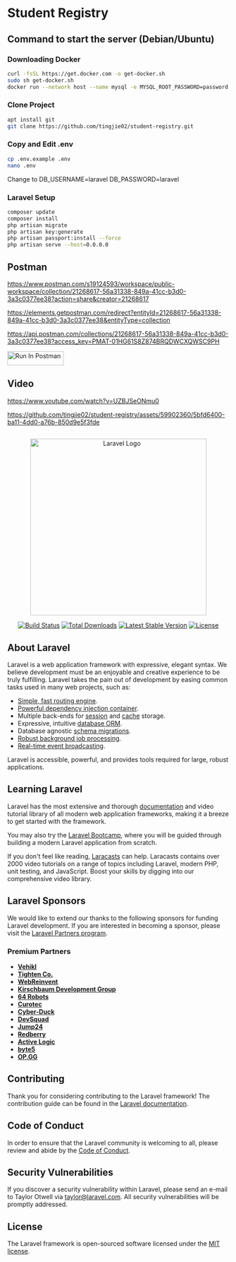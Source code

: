 # Student Registry

## Command to start the server (Debian/Ubuntu)
### Downloading Docker
```bash
curl -fsSL https://get.docker.com -o get-docker.sh
sudo sh get-docker.sh
docker run --network host --name mysql -e MYSQL_ROOT_PASSWORD=password -e MYSQL_DATABASE=laravel -e MYSQL_USER=laravel -e MYSQL_PASSWORD=laravel -d mysql:latest
```

### Clone Project
```bash
apt install git
git clone https://github.com/tingjie02/student-registry.git
```

### Copy and Edit .env
```bash
cp .env.example .env
nano .env
```
Change to
DB_USERNAME=laravel
DB_PASSWORD=laravel

### Laravel Setup
```bash
composer update
composer install
php artisan migrate
php artisan key:generate
php artisan passport:install --force
php artisan serve --host=0.0.0.0
```

## Postman
https://www.postman.com/s19124593/workspace/public-workspace/collection/21268617-56a31338-849a-41cc-b3d0-3a3c0377ee38?action=share&creator=21268617

https://elements.getpostman.com/redirect?entityId=21268617-56a31338-849a-41cc-b3d0-3a3c0377ee38&entityType=collection

https://api.postman.com/collections/21268617-56a31338-849a-41cc-b3d0-3a3c0377ee38?access_key=PMAT-01HG61S8Z874BRQDWCXQWSC9PH

[<img src="https://run.pstmn.io/button.svg" alt="Run In Postman" style="width: 128px; height: 32px;">](https://god.gw.postman.com/run-collection/21268617-56a31338-849a-41cc-b3d0-3a3c0377ee38?action=collection%2Ffork&source=rip_markdown&collection-url=entityId%3D21268617-56a31338-849a-41cc-b3d0-3a3c0377ee38%26entityType%3Dcollection%26workspaceId%3D6de691bf-e43d-46d1-87a7-9aa4edffb390)

## Video

https://www.youtube.com/watch?v=UZBJSeONmu0

https://github.com/tingjie02/student-registry/assets/59902360/5bfd6400-ba11-4dd0-a76b-850d9e5f3fde

##

<p align="center"><a href="https://laravel.com" target="_blank"><img src="https://raw.githubusercontent.com/laravel/art/master/logo-lockup/5%20SVG/2%20CMYK/1%20Full%20Color/laravel-logolockup-cmyk-red.svg" width="400" alt="Laravel Logo"></a></p>

<p align="center">
<a href="https://github.com/laravel/framework/actions"><img src="https://github.com/laravel/framework/workflows/tests/badge.svg" alt="Build Status"></a>
<a href="https://packagist.org/packages/laravel/framework"><img src="https://img.shields.io/packagist/dt/laravel/framework" alt="Total Downloads"></a>
<a href="https://packagist.org/packages/laravel/framework"><img src="https://img.shields.io/packagist/v/laravel/framework" alt="Latest Stable Version"></a>
<a href="https://packagist.org/packages/laravel/framework"><img src="https://img.shields.io/packagist/l/laravel/framework" alt="License"></a>
</p>

## About Laravel

Laravel is a web application framework with expressive, elegant syntax. We believe development must be an enjoyable and creative experience to be truly fulfilling. Laravel takes the pain out of development by easing common tasks used in many web projects, such as:

- [Simple, fast routing engine](https://laravel.com/docs/routing).
- [Powerful dependency injection container](https://laravel.com/docs/container).
- Multiple back-ends for [session](https://laravel.com/docs/session) and [cache](https://laravel.com/docs/cache) storage.
- Expressive, intuitive [database ORM](https://laravel.com/docs/eloquent).
- Database agnostic [schema migrations](https://laravel.com/docs/migrations).
- [Robust background job processing](https://laravel.com/docs/queues).
- [Real-time event broadcasting](https://laravel.com/docs/broadcasting).

Laravel is accessible, powerful, and provides tools required for large, robust applications.

## Learning Laravel

Laravel has the most extensive and thorough [documentation](https://laravel.com/docs) and video tutorial library of all modern web application frameworks, making it a breeze to get started with the framework.

You may also try the [Laravel Bootcamp](https://bootcamp.laravel.com), where you will be guided through building a modern Laravel application from scratch.

If you don't feel like reading, [Laracasts](https://laracasts.com) can help. Laracasts contains over 2000 video tutorials on a range of topics including Laravel, modern PHP, unit testing, and JavaScript. Boost your skills by digging into our comprehensive video library.

## Laravel Sponsors

We would like to extend our thanks to the following sponsors for funding Laravel development. If you are interested in becoming a sponsor, please visit the [Laravel Partners program](https://partners.laravel.com).

### Premium Partners

- **[Vehikl](https://vehikl.com/)**
- **[Tighten Co.](https://tighten.co)**
- **[WebReinvent](https://webreinvent.com/)**
- **[Kirschbaum Development Group](https://kirschbaumdevelopment.com)**
- **[64 Robots](https://64robots.com)**
- **[Curotec](https://www.curotec.com/services/technologies/laravel/)**
- **[Cyber-Duck](https://cyber-duck.co.uk)**
- **[DevSquad](https://devsquad.com/hire-laravel-developers)**
- **[Jump24](https://jump24.co.uk)**
- **[Redberry](https://redberry.international/laravel/)**
- **[Active Logic](https://activelogic.com)**
- **[byte5](https://byte5.de)**
- **[OP.GG](https://op.gg)**

## Contributing

Thank you for considering contributing to the Laravel framework! The contribution guide can be found in the [Laravel documentation](https://laravel.com/docs/contributions).

## Code of Conduct

In order to ensure that the Laravel community is welcoming to all, please review and abide by the [Code of Conduct](https://laravel.com/docs/contributions#code-of-conduct).

## Security Vulnerabilities

If you discover a security vulnerability within Laravel, please send an e-mail to Taylor Otwell via [taylor@laravel.com](mailto:taylor@laravel.com). All security vulnerabilities will be promptly addressed.

## License

The Laravel framework is open-sourced software licensed under the [MIT license](https://opensource.org/licenses/MIT).

